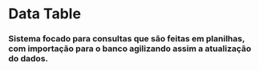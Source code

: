 <h1>Data Table</h1> 
<h3>Sistema focado para consultas que são feitas em planilhas, 
com importação para o banco agilizando assim a atualização do dados.</h3>
